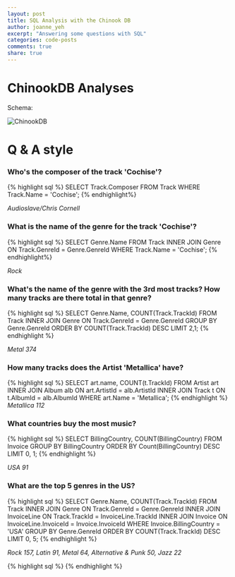 ```yaml
---
layout: post
title: SQL Analysis with the Chinook DB
author: joanne_yeh
excerpt: "Answering some questions with SQL"
categories: code-posts
comments: true
share: true
---
```


# ChinookDB Analyses

Schema:

![ChinookDB](http://lh4.ggpht.com/_oKo6zFhdD98/SWFPtyfHJFI/AAAAAAAAAMc/GdrlzeBNsZM/s800/ChinookDatabaseSchema1.1.png)

# Q & A style

### Who's the composer of the track 'Cochise'?

{% highlight sql %}
SELECT Track.Composer FROM Track WHERE Track.Name = 'Cochise';
{% endhighlight%}

*Audioslave/Chris Cornell*

### What is the name of the genre for the track 'Cochise'?

{% highlight sql %}
SELECT Genre.Name FROM Track 
INNER JOIN Genre ON Track.GenreId = Genre.GenreId 
WHERE Track.Name = 'Cochise';
{% endhighlight%}

*Rock*


### What's the name of the genre with the 3rd most tracks? How many tracks are there total in that genre? 

{% highlight sql %}
SELECT Genre.Name, COUNT(Track.TrackId) FROM Track 
INNER JOIN Genre 
ON Track.GenreId = Genre.GenreId 
GROUP BY Genre.GenreId 
ORDER BY COUNT(Track.TrackId) DESC 
LIMIT 2,1;
{% endhighlight %}

*Metal 374*


### How many tracks does the Artist 'Metallica' have? 

{% highlight sql %}
SELECT art.name, COUNT(t.TrackId) FROM Artist art
INNER JOIN Album alb 
ON art.ArtistId = alb.ArtistId 
INNER JOIN Track t ON t.AlbumId = alb.AlbumId 
WHERE art.Name = 'Metallica';
{% endhighlight %}
*Metallica 112*


### What countries buy the most music?

{% highlight sql %}
SELECT BillingCountry, COUNT(BillingCountry) 
FROM Invoice 
GROUP BY BillingCountry 
ORDER BY Count(BillingCountry) DESC
LIMIT 0, 1;
{% endhighlight %}

*USA 91*

### What are the top 5 genres in the US? 

{% highlight sql %}
SELECT Genre.Name, COUNT(Track.TrackId) FROM Track
INNER JOIN Genre
ON Track.GenreId = Genre.GenreId
INNER JOIN InvoiceLine 
ON Track.TrackId = InvoiceLine.TrackId
INNER JOIN Invoice
ON InvoiceLine.InvoiceId = Invoice.InvoiceId
WHERE Invoice.BillingCountry = 'USA'
GROUP BY Genre.GenreId
ORDER BY COUNT(Track.TrackId) DESC 
LIMIT 0, 5;
{% endhighlight %}

*Rock 157, Latin 91, Metal 64, Alternative & Punk 50, Jazz 22*

{% highlight sql %}
{% endhighlight %}
